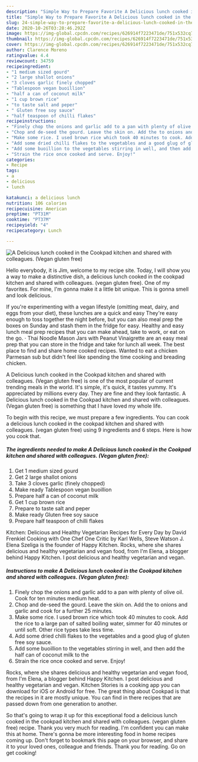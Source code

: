 ```yaml
---
description: "Simple Way to Prepare Favorite A Delicious lunch cooked in the Cookpad kitchen and shared with colleagues. (Vegan gluten free)"
title: "Simple Way to Prepare Favorite A Delicious lunch cooked in the Cookpad kitchen and shared with colleagues. (Vegan gluten free)"
slug: 24-simple-way-to-prepare-favorite-a-delicious-lunch-cooked-in-the-cookpad-kitchen-and-shared-with-colleagues-vegan-gluten-free
date: 2020-10-26T03:28:46.292Z
image: https://img-global.cpcdn.com/recipes/626914f7223471de/751x532cq70/a-delicious-lunch-cooked-in-the-cookpad-kitchen-and-shared-with-colleagues-vegan-gluten-free-recipe-main-photo.jpg
thumbnail: https://img-global.cpcdn.com/recipes/626914f7223471de/751x532cq70/a-delicious-lunch-cooked-in-the-cookpad-kitchen-and-shared-with-colleagues-vegan-gluten-free-recipe-main-photo.jpg
cover: https://img-global.cpcdn.com/recipes/626914f7223471de/751x532cq70/a-delicious-lunch-cooked-in-the-cookpad-kitchen-and-shared-with-colleagues-vegan-gluten-free-recipe-main-photo.jpg
author: Clarence Moreno
ratingvalue: 4.4
reviewcount: 34759
recipeingredient:
- "1 medium sized gourd"
- "2 large shallot onions"
- "3 cloves garlic finely chopped"
- "Tablespoon vegan buoillion"
- "half a can of coconut milk"
- "1 cup brown rice"
- "to taste salt and peper"
- " Gluten free soy sauce"
- "half teaspoon of chilli flakes"
recipeinstructions:
- "Finely chop the onions and garlic add to a pan with plenty of olive oil. Cook for ten minutes medium heat."
- "Chop and de-seed the gourd. Leave the skin on. Add the to onions and garlic and cook for a further 25 minutes."
- "Make some rice. I used brown rice which took 40 minutes to cook. Add the rice to a large pan of salted boiling water, simmer for 40 minutes or until soft. Other rice types take less time."
- "Add some dried chilli flakes to the vegetables and a good glug of gluten free soy sauce."
- "Add some buoillion to the vegetables stirring in well, and then add the half can of coconut milk to the"
- "Strain the rice once cooked and serve. Enjoy!"
categories:
- Recipe
tags:
- a
- delicious
- lunch

katakunci: a delicious lunch 
nutrition: 106 calories
recipecuisine: American
preptime: "PT31M"
cooktime: "PT37M"
recipeyield: "4"
recipecategory: Lunch

---
```



![A Delicious lunch cooked in the Cookpad kitchen and shared with colleagues. (Vegan gluten free)](https://img-global.cpcdn.com/recipes/626914f7223471de/751x532cq70/a-delicious-lunch-cooked-in-the-cookpad-kitchen-and-shared-with-colleagues-vegan-gluten-free-recipe-main-photo.jpg)

Hello everybody, it is Jim, welcome to my recipe site. Today, I will show you a way to make a distinctive dish, a delicious lunch cooked in the cookpad kitchen and shared with colleagues. (vegan gluten free). One of my favorites. For mine, I'm gonna make it a little bit unique. This is gonna smell and look delicious.

If you&#39;re experimenting with a vegan lifestyle (omitting meat, dairy, and eggs from your diet), these lunches are a quick and easy They&#39;re easy enough to toss together the night before, but you can also meal prep the boxes on Sunday and stash them in the fridge for easy. Healthy and easy lunch meal prep recipes that you can make ahead, take to work, or eat on the go. · Thai Noodle Mason Jars with Peanut Vinaigrette are an easy meal prep that you can store in the fridge and take for lunch all week. The best place to find and share home cooked recipes. Wanted to eat a chicken Parmesan sub but didn&#39;t feel like spending the time cooking and breading chicken.

A Delicious lunch cooked in the Cookpad kitchen and shared with colleagues. (Vegan gluten free) is one of the most popular of current trending meals in the world. It's simple, it's quick, it tastes yummy. It's appreciated by millions every day. They are fine and they look fantastic. A Delicious lunch cooked in the Cookpad kitchen and shared with colleagues. (Vegan gluten free) is something that I have loved my whole life.


To begin with this recipe, we must prepare a few ingredients. You can cook a delicious lunch cooked in the cookpad kitchen and shared with colleagues. (vegan gluten free) using 9 ingredients and 6 steps. Here is how you cook that.

<!--inarticleads1-->

##### The ingredients needed to make A Delicious lunch cooked in the Cookpad kitchen and shared with colleagues. (Vegan gluten free):

1. Get 1 medium sized gourd
1. Get 2 large shallot onions
1. Take 3 cloves garlic (finely chopped)
1. Make ready Tablespoon vegan buoillion
1. Prepare half a can of coconut milk
1. Get 1 cup brown rice
1. Prepare to taste salt and peper
1. Make ready  Gluten free soy sauce
1. Prepare half teaspoon of chilli flakes


Kitchen: Delicious and Healthy Vegetarian Recipes for Every Day by David Frenkiel Cooking with One Chef One Critic by Karl Wells, Steve Watson J. Elena Szeliga is the founder of Happy Kitchen. Rocks, where she shares delicious and healthy vegetarian and vegan food, from I&#39;m Elena, a blogger behind Happy Kitchen. I post delicious and healthy vegetarian and vegan. 

<!--inarticleads2-->

##### Instructions to make A Delicious lunch cooked in the Cookpad kitchen and shared with colleagues. (Vegan gluten free):

1. Finely chop the onions and garlic add to a pan with plenty of olive oil. Cook for ten minutes medium heat.
1. Chop and de-seed the gourd. Leave the skin on. Add the to onions and garlic and cook for a further 25 minutes.
1. Make some rice. I used brown rice which took 40 minutes to cook. Add the rice to a large pan of salted boiling water, simmer for 40 minutes or until soft. Other rice types take less time.
1. Add some dried chilli flakes to the vegetables and a good glug of gluten free soy sauce.
1. Add some buoillion to the vegetables stirring in well, and then add the half can of coconut milk to the
1. Strain the rice once cooked and serve. Enjoy!


Rocks, where she shares delicious and healthy vegetarian and vegan food, from I&#39;m Elena, a blogger behind Happy Kitchen. I post delicious and healthy vegetarian and vegan. Kitchen Stories is a cooking app you can download for iOS or Android for free. The great thing about Cookpad is that the recipes in it are mostly unique. You can find in there recipes that are passed down from one generation to another. 

So that's going to wrap it up for this exceptional food a delicious lunch cooked in the cookpad kitchen and shared with colleagues. (vegan gluten free) recipe. Thank you very much for reading. I'm confident you can make this at home. There's gonna be more interesting food in home recipes coming up. Don't forget to bookmark this page on your browser, and share it to your loved ones, colleague and friends. Thank you for reading. Go on get cooking!
